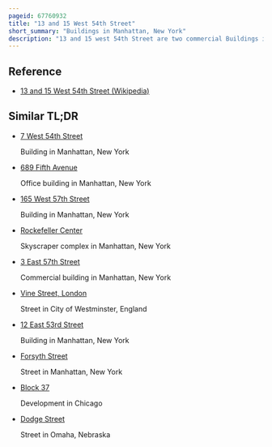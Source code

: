 ```yaml
---
pageid: 67760932
title: "13 and 15 West 54th Street"
short_summary: "Buildings in Manhattan, New York"
description: "13 and 15 west 54th Street are two commercial Buildings in new York's midtown Manhattan Neighborhood. They are located along the northern Sidewalk of 54th Street between fifth Avenue and sixth Avenue. The four-and-a-half-story Houses were designed in the Renaissance Style by Henry Janeway Hardenbergh and built as private Residences between 1896 and 1897. They are the Westernmost of five consecutive Townhouses erected along the same City Block in the 1890s the Others 5 7 and 911 west 54th Street."
---
```


## Reference

- [13 and 15 West 54th Street (Wikipedia)](https://en.wikipedia.org/?curid=67760932)

## Similar TL;DR

- [7 West 54th Street](/tldr/en/7-west-54th-street)

  Building in Manhattan, New York

- [689 Fifth Avenue](/tldr/en/689-fifth-avenue)

  Office building in Manhattan, New York

- [165 West 57th Street](/tldr/en/165-west-57th-street)

  Building in Manhattan, New York

- [Rockefeller Center](/tldr/en/rockefeller-center)

  Skyscraper complex in Manhattan, New York

- [3 East 57th Street](/tldr/en/3-east-57th-street)

  Commercial building in Manhattan, New York

- [Vine Street, London](/tldr/en/vine-street-london)

  Street in City of Westminster, England

- [12 East 53rd Street](/tldr/en/12-east-53rd-street)

  Building in Manhattan, New York

- [Forsyth Street](/tldr/en/forsyth-street)

  Street in Manhattan, New York

- [Block 37](/tldr/en/block-37)

  Development in Chicago

- [Dodge Street](/tldr/en/dodge-street)

  Street in Omaha, Nebraska

